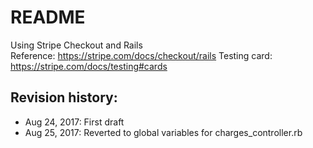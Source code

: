 # README
Using Stripe Checkout and Rails<br />
Reference: https://stripe.com/docs/checkout/rails
Testing card: https://stripe.com/docs/testing#cards

## Revision history:
* Aug 24, 2017: First draft
* Aug 25, 2017: Reverted to global variables for charges_controller.rb
